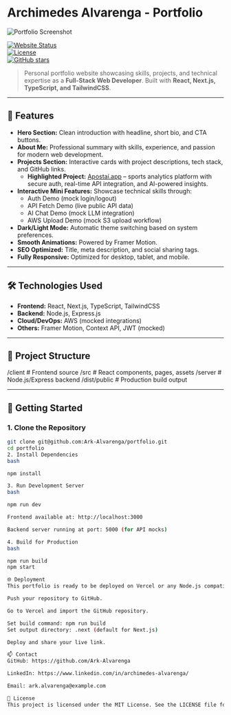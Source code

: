 # Archimedes Alvarenga - Portfolio

![Portfolio Screenshot](./screenshot.png)

[![Website Status](https://img.shields.io/website?up_color=green&up_message=Online&url=https%3A%2F%2Fyour-portfolio-url.vercel.app)](https://your-portfolio-url.vercel.app)  
[![License](https://img.shields.io/badge/License-MIT-blue.svg)](LICENSE)  
[![GitHub stars](https://img.shields.io/github/stars/Ark-Alvarenga/portfolio?style=social)](https://github.com/Ark-Alvarenga/portfolio/stargazers)

> Personal portfolio website showcasing skills, projects, and technical expertise as a **Full-Stack Web Developer**. Built with **React, Next.js, TypeScript, and TailwindCSS**.

---

## 🌟 Features

- **Hero Section:** Clean introduction with headline, short bio, and CTA buttons.
- **About Me:** Professional summary with skills, experience, and passion for modern web development.
- **Projects Section:** Interactive cards with project descriptions, tech stack, and GitHub links.
  - **Highlighted Project:** [Apostaí.app](https://apostai.app) – sports analytics platform with secure auth, real-time API integration, and AI-powered insights.
- **Interactive Mini Features:** Showcase technical skills through:
  - Auth Demo (mock login/logout)
  - API Fetch Demo (live public API data)
  - AI Chat Demo (mock LLM integration)
  - AWS Upload Demo (mock S3 upload workflow)
- **Dark/Light Mode:** Automatic theme switching based on system preferences.
- **Smooth Animations:** Powered by Framer Motion.
- **SEO Optimized:** Title, meta description, and social sharing tags.
- **Fully Responsive:** Optimized for desktop, tablet, and mobile.

---

## 🛠 Technologies Used

- **Frontend:** React, Next.js, TypeScript, TailwindCSS
- **Backend:** Node.js, Express.js
- **Cloud/DevOps:** AWS (mocked integrations)
- **Others:** Framer Motion, Context API, JWT (mocked)

---

## 📂 Project Structure

/client # Frontend source
/src # React components, pages, assets
/server # Node.js/Express backend
/dist/public # Production build output

---

## 🚀 Getting Started

### 1. Clone the Repository

```bash
git clone git@github.com:Ark-Alvarenga/portfolio.git
cd portfolio
2. Install Dependencies
bash

npm install

3. Run Development Server
bash

npm run dev

Frontend available at: http://localhost:3000

Backend server running at port: 5000 (for API mocks)

4. Build for Production
bash

npm run build
npm start

🌐 Deployment
This portfolio is ready to be deployed on Vercel or any Node.js compatible hosting. Steps for Vercel:

Push your repository to GitHub.

Go to Vercel and import the GitHub repository.

Set build command: npm run build
Set output directory: .next (default for Next.js)

Deploy and share your live link.

📫 Contact
GitHub: https://github.com/Ark-Alvarenga

LinkedIn: https://www.linkedin.com/in/archimedes-alvarenga/

Email: ark.alvarenga@example.com

📄 License
This project is licensed under the MIT License. See the LICENSE file for details.
```
